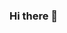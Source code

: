 ### Hi there 👋

<!--
**pritamlad/pritamlad** is a ✨ _special_ ✨ repository because its `README.md` (this file) appears on your GitHub profile.
[![Twitter Badge](https://img.shields.io/badge/Twitter-Profile-informational?style=flat&logo=twitter&logoColor=white&color=1CA2F1)](https://twitter.com/pritamlad_)
[![LinkedIn Badge](https://img.shields.io/badge/LinkedIn-Profile-informational?style=flat&logo=linkedin&logoColor=white&color=0D76A8)](https://www.linkedin.com/in/pritamlad/)
Here are some ideas to get you started:

- 🔭 I’m currently working on ...
- 🌱 I’m currently learning ...
- 👯 I’m looking to collaborate on ...
- 🤔 I’m looking for help with ...
- 💬 Ask me about ...
- 📫 How to reach me: ...
- 😄 Pronouns: ...
- ⚡ Fun fact: ...
-->
